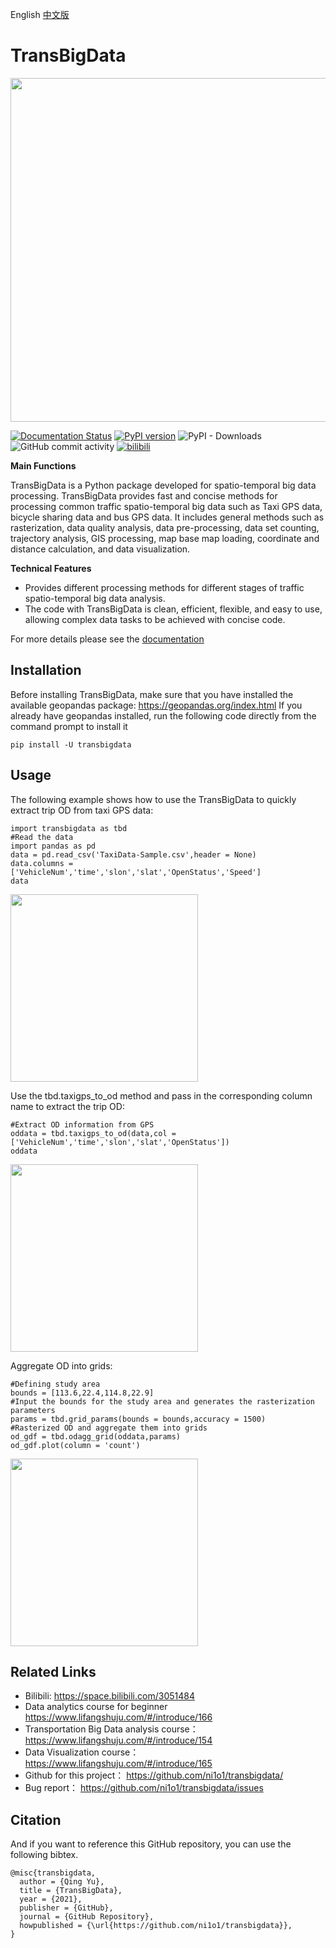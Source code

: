 English [中文版](README-zh_CN.md)

# TransBigData

<img src="https://github.com/ni1o1/transbigdata/raw/main/docs/source/_static/logo-wordmark-dark.png" style="width:550px">

[![Documentation Status](https://readthedocs.org/projects/transbigdata/badge/?version=latest)](https://transbigdata.readthedocs.io/en/latest/?badge=latest) [![PyPI version](https://badge.fury.io/py/transbigdata.svg)](https://badge.fury.io/py/transbigdata) ![PyPI - Downloads](https://img.shields.io/pypi/dm/transbigdata) ![GitHub commit activity](https://img.shields.io/github/commit-activity/m/ni1o1/transbigdata) [![bilibili](https://img.shields.io/badge/bilibili-%E5%90%8C%E6%B5%8E%E5%B0%8F%E6%97%AD%E5%AD%A6%E9%95%BF-green.svg)](https://space.bilibili.com/3051484)  


**Main Functions**

TransBigData is a Python package developed for spatio-temporal big data processing. TransBigData provides fast and concise methods for processing common traffic spatio-temporal big data such as Taxi GPS data, bicycle sharing data and bus GPS data. It includes general methods such as rasterization, data quality analysis, data pre-processing, data set counting, trajectory analysis, GIS processing, map base map loading, coordinate and distance calculation, and data visualization.

**Technical Features**

* Provides different processing methods for different stages of traffic spatio-temporal big data analysis.
* The code with TransBigData is clean, efficient, flexible, and easy to use, allowing complex data tasks to be achieved with concise code.


For more details please see the [documentation](https://transbigdata.readthedocs.io/en/latest/)


## Installation

Before installing TransBigData, make sure that you have installed the available geopandas package: https://geopandas.org/index.html
If you already have geopandas installed, run the following code directly from the command prompt to install it

    pip install -U transbigdata


## Usage

The following example shows how to use the TransBigData to quickly extract trip OD from taxi GPS data:

    import transbigdata as tbd
    #Read the data    
    import pandas as pd
    data = pd.read_csv('TaxiData-Sample.csv',header = None) 
    data.columns = ['VehicleNum','time','slon','slat','OpenStatus','Speed'] 
    data

<img src="https://github.com/ni1o1/transbigdata/raw/main/docs/source/_static/WX20211021-192131@2x.png" style="height:300px">

Use the tbd.taxigps_to_od method and pass in the corresponding column name to extract the trip OD:

    #Extract OD information from GPS
    oddata = tbd.taxigps_to_od(data,col = ['VehicleNum','time','slon','slat','OpenStatus'])
    oddata

<img src="https://github.com/ni1o1/transbigdata/raw/main/docs/source/_static/WX20211021-190104@2x.png" style="height:300px">

Aggregate OD into grids:

    #Defining study area
    bounds = [113.6,22.4,114.8,22.9]
    #Input the bounds for the study area and generates the rasterization parameters
    params = tbd.grid_params(bounds = bounds,accuracy = 1500)
    #Rasterized OD and aggregate them into grids
    od_gdf = tbd.odagg_grid(oddata,params)
    od_gdf.plot(column = 'count')

<img src="https://github.com/ni1o1/transbigdata/raw/main/docs/source/_static/WX20211021-190524@2x.png" style="height:300px">

## Related Links

* Bilibili:  https://space.bilibili.com/3051484
* Data analytics course for beginner https://www.lifangshuju.com/#/introduce/166  
* Transportation Big Data analysis course： https://www.lifangshuju.com/#/introduce/154  
* Data Visualization course： https://www.lifangshuju.com/#/introduce/165  
* Github for this project： https://github.com/ni1o1/transbigdata/  
* Bug report： https://github.com/ni1o1/transbigdata/issues  

## Citation

And if you want to reference this GitHub repository, you can use the following bibtex.

```
@misc{transbigdata,
  author = {Qing Yu},
  title = {TransBigData},
  year = {2021},
  publisher = {GitHub},
  journal = {GitHub Repository},
  howpublished = {\url{https://github.com/ni1o1/transbigdata}},
}
```
